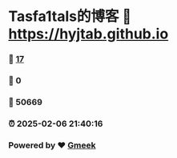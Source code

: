 # Tasfa1tals的博客 :link: https://hyjtab.github.io 
### :page_facing_up: [17](https://hyjtab.github.io/tag.html) 
### :speech_balloon: 0 
### :hibiscus: 50669 
### :alarm_clock: 2025-02-06 21:40:16 
### Powered by :heart: [Gmeek](https://github.com/Meekdai/Gmeek)
